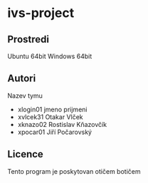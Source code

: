 # ivs-project
Prostredi
---------

Ubuntu 64bit
Windows 64bit

Autori
------

Nazev tymu
- xlogin01 jmeno prijmeni 
- xvlcek31 Otakar Vlček 
- xknazo02 Rostislav Kňazovčík 
- xpocar01 Jiří Počarovský

Licence
-------

Tento program je poskytovan otičem botičem
